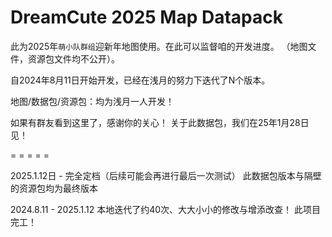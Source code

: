 # DreamCute 2025 Map Datapack

此为2025年`萌小队群组`迎新年地图使用。在此可以监督咱的开发进度。
（地图文件，资源包文件均不公开）。

自2024年8月11日开始开发，已经在浅月的努力下迭代了N个版本。

地图/数据包/资源包：均为浅月一人开发！

如果有群友看到这里了，感谢你的关心！
关于此数据包，我们在25年1月28日见！

= = = = =

2025.1.12日 - 完全定档（后续可能会再进行最后一次测试）
此数据包版本与隔壁的资源包均为最终版本

2024.8.11 - 2025.1.12
本地迭代了约40次、大大小小的修改与增添改查！
此项目完工！
